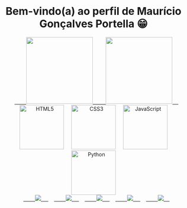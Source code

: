 <div align="center">
    <h1>Bem-vindo(a) ao perfil de Maurício Gonçalves Portella 😁</h1>
</div>

<div align="center">
    <a href="https://github.com/mauriciogoncalvesportella">
        <img height="180em"
            src="https://github-readme-stats.vercel.app/api?username=leehxd&show_icons=true&theme=tokyonight&include_all_commits=true&count_private=true" />
        <img height="180em"
            src="https://github-readme-stats.vercel.app/api/top-langs/?username=leehxd&layout=compact&langs_count=6&theme=tokyonight" />
    </a>
</div>
<div align="center">
    <img src="https://img.icons8.com/color/2x/html-5.png" width="120" alt="HTML5">
    <img src="https://img.icons8.com/color/2x/css3.png" width="120" alt="CSS3">
    <img src="https://img.icons8.com/nolan/2x/javascript.png" width="120" alt="JavaScript">
    <img src="https://img.icons8.com/nolan/2x/python.png" width="120" alt="Python">
</div>
<div align="center">
    <a href="https://www.linkedin.com/in/mgpprogramer/" target="_blank">
        <img src="https://img.shields.io/badge/-LinkedIn-%230077B5?style=for-the-badge&logo=linkedin&logoColor=white&color=blue"
            target="_blank">
    </a>
    <a href="https://wa.me/41998848881/?text=Olá%20amigo" target="_blank">
        <img src="https://img.shields.io/badge/-Whatsapp-%230077B5?style=for-the-badge&logo=whatsapp&logoColor=white&color=green"
            target="_blank">
    </a>
    <a href="https://www.facebook.com/profile.php?id=100042045107154" target="_blank">
        <img src="https://img.shields.io/badge/-Facebook-%230077B5?style=for-the-badge&logo=facebook&logoColor=black&color=darkblue"
            target="_blank">
    </a>
    <a href="mailto:elechous@gmail.com" target="_blank">
        <img src="https://img.shields.io/badge/-Gmail-%230077B5?style=for-the-badge&logo=gmail&logoColor=yellow&color=darkwhite"
            target="_blank">
    </a>
    <a href="https://discord.com/channels/822116253577248818/822117359305097247?fingerprint=580624315494694912&attemptId=d07d5b22-3782-4b97-88bd-6cfa44f734e3" target="_blank">
        <img src="https://img.shields.io/badge/-Discord-%230077B5?style=for-the-badge&logo=discord&logoColor=black&color=darkred"
            target="_blank">
    </a>

</div>
